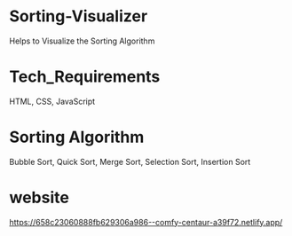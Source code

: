 # Sorting-Visualizer
Helps to Visualize the Sorting Algorithm

# Tech_Requirements

HTML, CSS, JavaScript

# Sorting Algorithm

Bubble Sort, Quick Sort, Merge Sort, Selection Sort, Insertion Sort

# website

https://658c23060888fb629306a986--comfy-centaur-a39f72.netlify.app/
